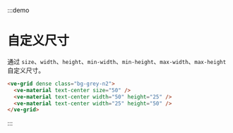 :::demo

# 自定义尺寸

通过 `size`、`width`、`height`、`min-width`、`min-height`、`max-width`、`max-height` 自定义尺寸。

```html
<ve-grid dense class="bg-grey-n2">
  <ve-material text-center size="50" />
  <ve-material text-center width="50" height="25" />
  <ve-material text-center width="25" height="50" />
</ve-grid>
```

:::